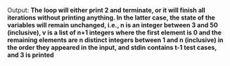Output: **The loop will either print 2 and terminate, or it will finish all iterations without printing anything. In the latter case, the state of the variables will remain unchanged, i.e., n is an integer between 3 and 50 (inclusive), v is a list of n+1 integers where the first element is 0 and the remaining elements are n distinct integers between 1 and n (inclusive) in the order they appeared in the input, and stdin contains t-1 test cases, and 3 is printed**
